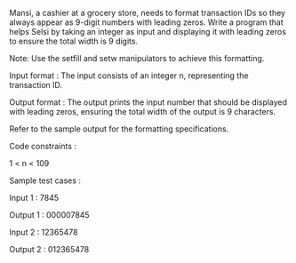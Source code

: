 Mansi, a cashier at a grocery store, needs to format transaction IDs so they always appear as 9-digit numbers with leading zeros. Write a program that helps Selsi by taking an integer as input and displaying it with leading zeros to ensure the total width is 9 digits.



Note: Use the setfill and setw manipulators to achieve this formatting.

Input format :
The input consists of an integer n, representing the transaction ID.

Output format :
The output prints the input number that should be displayed with leading zeros, ensuring the total width of the output is 9 characters.



Refer to the sample output for the formatting specifications.﻿

Code constraints :

1 < n < 109

Sample test cases :

Input 1 :
7845

Output 1 :
000007845

Input 2 :
12365478

Output 2 :
012365478
